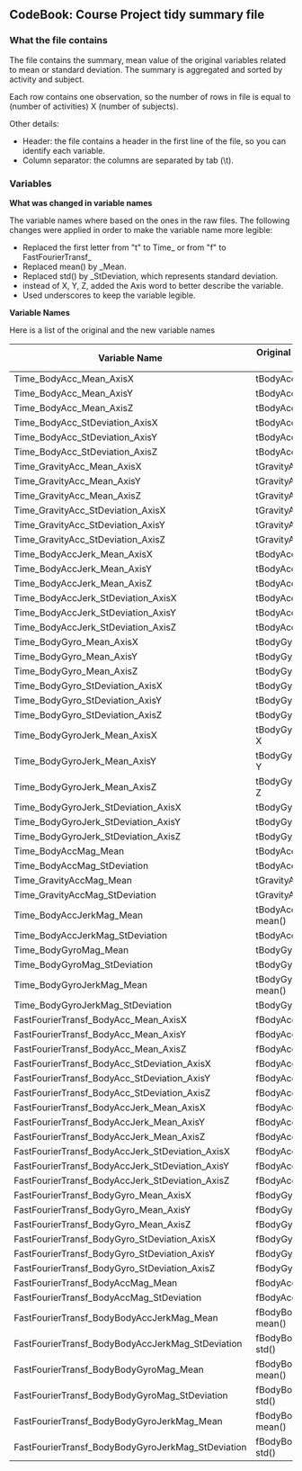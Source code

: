 ## CodeBook: Course Project tidy summary file

### What the file contains
The file contains the summary, mean value of the original variables related to
mean or standard deviation. The summary is aggregated and sorted by activity and 
subject.

Each row contains one observation, so the number of rows in file is 
equal to (number of activities) X (number of subjects).


Other details:

- Header: the file contains a header in the first line of the file, so you can
identify each variable.
- Column separator: the columns are separated by tab (\t).


### Variables

**What was changed in variable names**

The variable names where based on the ones in the raw files. The following 
changes were applied in order to make the variable name more legible:

- Replaced the first letter from "t" to Time_ or from "f" to FastFourierTransf_
- Replaced mean() by _Mean.
- Replaced std() by _StDeviation, which represents standard deviation.
- instead of X, Y, Z, added the Axis word to better describe the variable.
- Used underscores to keep the variable legible.


**Variable Names**

Here is a list of the original and the new variable names

Variable Name | Original variable name in raw file
------------- | ----------------------------------
Time_BodyAcc_Mean_AxisX | tBodyAcc-mean()-X
Time_BodyAcc_Mean_AxisY | tBodyAcc-mean()-Y
Time_BodyAcc_Mean_AxisZ | tBodyAcc-mean()-Z
Time_BodyAcc_StDeviation_AxisX | tBodyAcc-std()-X
Time_BodyAcc_StDeviation_AxisY | tBodyAcc-std()-Y
Time_BodyAcc_StDeviation_AxisZ | tBodyAcc-std()-Z
Time_GravityAcc_Mean_AxisX | tGravityAcc-mean()-X
Time_GravityAcc_Mean_AxisY | tGravityAcc-mean()-Y
Time_GravityAcc_Mean_AxisZ | tGravityAcc-mean()-Z
Time_GravityAcc_StDeviation_AxisX | tGravityAcc-std()-X
Time_GravityAcc_StDeviation_AxisY | tGravityAcc-std()-Y
Time_GravityAcc_StDeviation_AxisZ | tGravityAcc-std()-Z
Time_BodyAccJerk_Mean_AxisX | tBodyAccJerk-mean()-X
Time_BodyAccJerk_Mean_AxisY | tBodyAccJerk-mean()-Y
Time_BodyAccJerk_Mean_AxisZ | tBodyAccJerk-mean()-Z
Time_BodyAccJerk_StDeviation_AxisX | tBodyAccJerk-std()-X
Time_BodyAccJerk_StDeviation_AxisY | tBodyAccJerk-std()-Y
Time_BodyAccJerk_StDeviation_AxisZ | tBodyAccJerk-std()-Z
Time_BodyGyro_Mean_AxisX | tBodyGyro-mean()-X
Time_BodyGyro_Mean_AxisY | tBodyGyro-mean()-Y
Time_BodyGyro_Mean_AxisZ | tBodyGyro-mean()-Z
Time_BodyGyro_StDeviation_AxisX | tBodyGyro-std()-X
Time_BodyGyro_StDeviation_AxisY | tBodyGyro-std()-Y
Time_BodyGyro_StDeviation_AxisZ | tBodyGyro-std()-Z
Time_BodyGyroJerk_Mean_AxisX | tBodyGyroJerk-mean()-X
Time_BodyGyroJerk_Mean_AxisY | tBodyGyroJerk-mean()-Y
Time_BodyGyroJerk_Mean_AxisZ | tBodyGyroJerk-mean()-Z
Time_BodyGyroJerk_StDeviation_AxisX | tBodyGyroJerk-std()-X
Time_BodyGyroJerk_StDeviation_AxisY | tBodyGyroJerk-std()-Y
Time_BodyGyroJerk_StDeviation_AxisZ | tBodyGyroJerk-std()-Z
Time_BodyAccMag_Mean | tBodyAccMag-mean()
Time_BodyAccMag_StDeviation | tBodyAccMag-std()
Time_GravityAccMag_Mean | tGravityAccMag-mean()
Time_GravityAccMag_StDeviation | tGravityAccMag-std()
Time_BodyAccJerkMag_Mean | tBodyAccJerkMag-mean()
Time_BodyAccJerkMag_StDeviation | tBodyAccJerkMag-std()
Time_BodyGyroMag_Mean | tBodyGyroMag-mean()
Time_BodyGyroMag_StDeviation | tBodyGyroMag-std()
Time_BodyGyroJerkMag_Mean | tBodyGyroJerkMag-mean()
Time_BodyGyroJerkMag_StDeviation | tBodyGyroJerkMag-std()
FastFourierTransf_BodyAcc_Mean_AxisX | fBodyAcc-mean()-X
FastFourierTransf_BodyAcc_Mean_AxisY | fBodyAcc-mean()-Y
FastFourierTransf_BodyAcc_Mean_AxisZ | fBodyAcc-mean()-Z
FastFourierTransf_BodyAcc_StDeviation_AxisX | fBodyAcc-std()-X
FastFourierTransf_BodyAcc_StDeviation_AxisY | fBodyAcc-std()-Y
FastFourierTransf_BodyAcc_StDeviation_AxisZ | fBodyAcc-std()-Z
FastFourierTransf_BodyAccJerk_Mean_AxisX | fBodyAccJerk-mean()-X
FastFourierTransf_BodyAccJerk_Mean_AxisY | fBodyAccJerk-mean()-Y
FastFourierTransf_BodyAccJerk_Mean_AxisZ | fBodyAccJerk-mean()-Z
FastFourierTransf_BodyAccJerk_StDeviation_AxisX | fBodyAccJerk-std()-X
FastFourierTransf_BodyAccJerk_StDeviation_AxisY | fBodyAccJerk-std()-Y
FastFourierTransf_BodyAccJerk_StDeviation_AxisZ | fBodyAccJerk-std()-Z
FastFourierTransf_BodyGyro_Mean_AxisX | fBodyGyro-mean()-X
FastFourierTransf_BodyGyro_Mean_AxisY | fBodyGyro-mean()-Y
FastFourierTransf_BodyGyro_Mean_AxisZ | fBodyGyro-mean()-Z
FastFourierTransf_BodyGyro_StDeviation_AxisX | fBodyGyro-std()-X
FastFourierTransf_BodyGyro_StDeviation_AxisY | fBodyGyro-std()-Y
FastFourierTransf_BodyGyro_StDeviation_AxisZ | fBodyGyro-std()-Z
FastFourierTransf_BodyAccMag_Mean | fBodyAccMag-mean()
FastFourierTransf_BodyAccMag_StDeviation | fBodyAccMag-std()
FastFourierTransf_BodyBodyAccJerkMag_Mean | fBodyBodyAccJerkMag-mean()
FastFourierTransf_BodyBodyAccJerkMag_StDeviation | fBodyBodyAccJerkMag-std()
FastFourierTransf_BodyBodyGyroMag_Mean | fBodyBodyGyroMag-mean()
FastFourierTransf_BodyBodyGyroMag_StDeviation | fBodyBodyGyroMag-std()
FastFourierTransf_BodyBodyGyroJerkMag_Mean | fBodyBodyGyroJerkMag-mean()
FastFourierTransf_BodyBodyGyroJerkMag_StDeviation | fBodyBodyGyroJerkMag-std()

